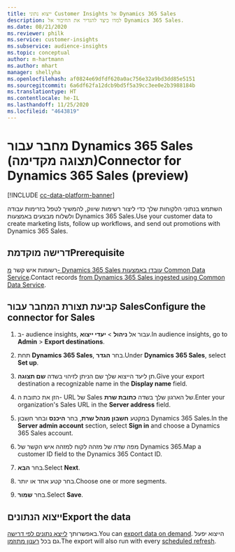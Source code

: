 ```yaml
---
title: ייצוא נתוני Customer Insights אל Dynamics 365 Sales
description: למדו כיצד להגדיר את החיבור אל Dynamics 365 Sales.
ms.date: 08/21/2020
ms.reviewer: philk
ms.service: customer-insights
ms.subservice: audience-insights
ms.topic: conceptual
author: m-hartmann
ms.author: mhart
manager: shellyha
ms.openlocfilehash: af0824e69dfdf620a0ac756e32a9bd3dd85e5151
ms.sourcegitcommit: 6a6df62fa12dcb9bd5f5a39cc3ee0e2b3988184b
ms.translationtype: HT
ms.contentlocale: he-IL
ms.lasthandoff: 11/25/2020
ms.locfileid: "4643819"
---
```

# <a name="connector-for-dynamics-365-sales-preview"></a><span data-ttu-id="47778-103">מחבר עבור Dynamics 365 Sales (תצוגה מקדימה)</span><span class="sxs-lookup"><span data-stu-id="47778-103">Connector for Dynamics 365 Sales (preview)</span></span>

[!INCLUDE [cc-data-platform-banner](../includes/cc-data-platform-banner.md)]

<span data-ttu-id="47778-104">השתמש בנתוני הלקוחות שלך כדי ליצור רשימות שיווק, להמשיך לטפל בזרימות עבודה ולשלוח מבצעים באמצעות Dynamics 365 Sales.</span><span class="sxs-lookup"><span data-stu-id="47778-104">Use your customer data to create marketing lists, follow up workflows, and send out promotions with Dynamics 365 Sales.</span></span>

## <a name="prerequisite"></a><span data-ttu-id="47778-105">דרישה מוקדמת</span><span class="sxs-lookup"><span data-stu-id="47778-105">Prerequisite</span></span>

<span data-ttu-id="47778-106">רשומות איש קשר [מ- Dynamics 365 Sales עובדו באמצעות Common Data Service](connect-power-query.md).</span><span class="sxs-lookup"><span data-stu-id="47778-106">Contact records [from Dynamics 365 Sales ingested using Common Data Service](connect-power-query.md).</span></span>

## <a name="configure-the-connector-for-sales"></a><span data-ttu-id="47778-107">קביעת תצורת המחבר עבור Sales</span><span class="sxs-lookup"><span data-stu-id="47778-107">Configure the connector for Sales</span></span>

1. <span data-ttu-id="47778-108">ב- audience insights, עבור אל **ניהול** > **יעדי ייצוא**.</span><span class="sxs-lookup"><span data-stu-id="47778-108">In audience insights, go to **Admin** > **Export destinations**.</span></span>

1. <span data-ttu-id="47778-109">תחת **Dynamics 365 Sales**, בחר **הגדר**.</span><span class="sxs-lookup"><span data-stu-id="47778-109">Under **Dynamics 365 Sales**, select **Set up**.</span></span>

1. <span data-ttu-id="47778-110">תן ליעד הייצוא שלך שם הניתן לזיהוי בשדה **שם תצוגה**.</span><span class="sxs-lookup"><span data-stu-id="47778-110">Give your export destination a recognizable name in the **Display name** field.</span></span>

1. <span data-ttu-id="47778-111">הזן את כתובת ה- URL של Sales של הארגון שלך בשדה **כתובת שרת**.</span><span class="sxs-lookup"><span data-stu-id="47778-111">Enter your organization's Sales URL in the **Server address** field.</span></span>

1. <span data-ttu-id="47778-112">במקטע **חשבון מנהל שרת**, בחר **היכנס** ובחר חשבון Dynamics 365 Sales.</span><span class="sxs-lookup"><span data-stu-id="47778-112">In the **Server admin account** section, select **Sign in** and choose a Dynamics 365 Sales account.</span></span>

1. <span data-ttu-id="47778-113">מפה שדה של מזהה לקוח למזהה איש הקשר של Dynamics 365.</span><span class="sxs-lookup"><span data-stu-id="47778-113">Map a customer ID field to the Dynamics 365 Contact ID.</span></span>

1. <span data-ttu-id="47778-114">בחר **הבא**.</span><span class="sxs-lookup"><span data-stu-id="47778-114">Select **Next**.</span></span>

1. <span data-ttu-id="47778-115">בחר קטע אחד או יותר.</span><span class="sxs-lookup"><span data-stu-id="47778-115">Choose one or more segments.</span></span>

1. <span data-ttu-id="47778-116">בחר **שמור**.</span><span class="sxs-lookup"><span data-stu-id="47778-116">Select **Save**.</span></span>

## <a name="export-the-data"></a><span data-ttu-id="47778-117">ייצוא הנתונים</span><span class="sxs-lookup"><span data-stu-id="47778-117">Export the data</span></span>

<span data-ttu-id="47778-118">באפשרותך [לייצא נתונים לפי דרישה](export-destinations.md).</span><span class="sxs-lookup"><span data-stu-id="47778-118">You can [export data on demand](export-destinations.md).</span></span> <span data-ttu-id="47778-119">הייצוא יפעל גם בכל [רענון מתוזמן](system.md#schedule-tab).</span><span class="sxs-lookup"><span data-stu-id="47778-119">The export will also run with every [scheduled refresh](system.md#schedule-tab).</span></span>
